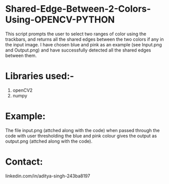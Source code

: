 # Shared-Edge-Between-2-Colors-Using-OPENCV-PYTHON
This script prompts the user to select two ranges of color using the trackbars,
and returns all the shared edges between the two colors if any in the input image.
I have chosen blue and pink as an example (see Input.png and Output.png) and have successfully detected all the shared edges between them.

# Libraries used:-
1. openCV2
2. numpy

# Example: 
The file input.png (attched along with the code) when passed through the code with user thresholding the blue and pink colour gives the output as output.png (attched along with the code).

# Contact:
linkedin.com/in/aditya-singh-243ba8197
